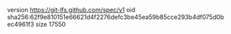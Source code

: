 version https://git-lfs.github.com/spec/v1
oid sha256:62f9e810151e66621d4f2276defc3be45ea59b85cce293b4df075d0bec4961f3
size 17550
